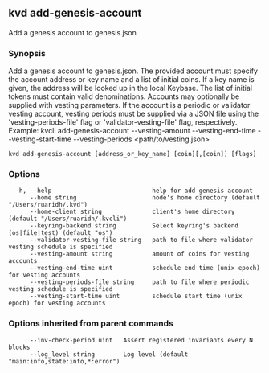 <!--
title: add-genesis-account
-->
## kvd add-genesis-account

Add a genesis account to genesis.json

### Synopsis

Add a genesis account to genesis.json. The provided account must specify
 the account address or key name and a list of initial coins. If a key name is given,
 the address will be looked up in the local Keybase. The list of initial tokens must
 contain valid denominations. Accounts may optionally be supplied with vesting parameters.
 If the account is a periodic or validator vesting account, vesting periods must be supplied
 via a JSON file using the 'vesting-periods-file' flag or 'validator-vesting-file' flag,
 respectively.
 Example:
 kvcli add-genesis-account <account-name> <amount> --vesting-amount <amount> --vesting-end-time <unix-timestamp> --vesting-start-time <unix-timestamp> --vesting-periods <path/to/vesting.json>

```
kvd add-genesis-account [address_or_key_name] [coin][,[coin]] [flags]
```

### Options

```
  -h, --help                            help for add-genesis-account
      --home string                     node's home directory (default "/Users/ruaridh/.kvd")
      --home-client string              client's home directory (default "/Users/ruaridh/.kvcli")
      --keyring-backend string          Select keyring's backend (os|file|test) (default "os")
      --validator-vesting-file string   path to file where validator vesting schedule is specified
      --vesting-amount string           amount of coins for vesting accounts
      --vesting-end-time uint           schedule end time (unix epoch) for vesting accounts
      --vesting-periods-file string     path to file where periodic vesting schedule is specified
      --vesting-start-time uint         schedule start time (unix epoch) for vesting accounts
```

### Options inherited from parent commands

```
      --inv-check-period uint   Assert registered invariants every N blocks
      --log_level string        Log level (default "main:info,state:info,*:error")
```

